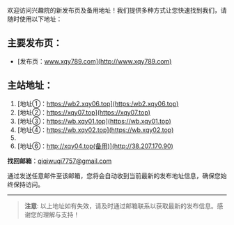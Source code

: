 欢迎访问兴趣院的新发布页及备用地址！我们提供多种方式让您快速找到我们，请随时使用以下地址：

## 主要发布页：
- [发布页：www.xqy789.com](http://www.xqy789.com)

## 主站地址：
1. [地址①：https://wb2.xqy06.top](https:/wb2.xqy06.top)
2. [地址②：https://xqy07.top](https://xqy07.top)
3. [地址③：https://wb.xqy01.top](https://wb.xqy01.top)
4. [地址④：https://wb.xqy02.top](https://wb.xqy02.top)
5. 
6. [地址⑥：http://xqy04.top(备用)](http://38.207.170.90)

 **找回邮箱**：qiqiwuqi7757@gmail.com

通过发送任意邮件至该邮箱，您将会自动收到当前最新的发布地址信息，确保您始终保持访问。

---

> **注意**: 以上地址如有失效，请及时通过邮箱联系以获取最新的发布信息。感谢您的理解与支持！
